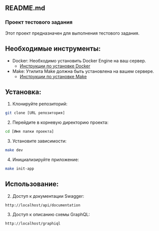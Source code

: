 ## README.md

### Проект тестового задания

Этот проект предназначен для выполнения тестового задания.

## Необходимые инструменты:

* Docker: Необходимо установить Docker Engine на ваш сервер.
    * [Инструкции по установке Docker](https://docs.docker.com/engine/install/)
* Make: Утилита Make должна быть установлена на вашем сервере. 
    * [Инструкции по установке Make](https://www.gnu.org/software/make/manual/make.html) 

## Установка:

1. Клонируйте репозиторий:
```sh
git clone [URL репозитория]
```
   
2. Перейдите в корневую директорию проекта:
```sh
cd [Имя папки проекта]
```
3. Установите зависимости:
```sh
make dev
```
   
4. Инициализируйте приложение:
```sh
make init-app
```

## Использование:
2. Доступ к документации Swagger:

```
http://localhost/api/documentation
```

3. Доступ к описанию схемы GraphQL:

```
http://localhost/graphiql
```